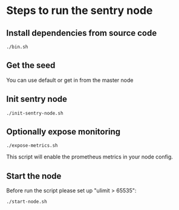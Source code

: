 # Steps to run the sentry node

## Install dependencies from source code

```
./bin.sh
```

## Get the seed

You can use default or get in from the master node

## Init sentry node

```
./init-sentry-node.sh
```

## Optionally expose monitoring

```
./expose-metrics.sh
```

This script will enable the prometheus metrics in your node config.

## Start the node

Before run the script please set up "ulimit > 65535":

```
./start-node.sh
```
